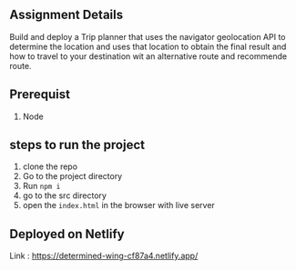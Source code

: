 
## Assignment Details
Build and deploy a Trip planner that uses the navigator geolocation API to determine the location and uses that location to obtain the final result and how to travel to your destination wit an alternative route and recommende route.

## Prerequist
1. Node

## steps to run the project
1. clone the repo
2. Go to the project directory 
3. Run `npm i `
4. go to the src directory
5. open the `index.html` in the browser with live server 

## Deployed on Netlify
Link :
https://determined-wing-cf87a4.netlify.app/
